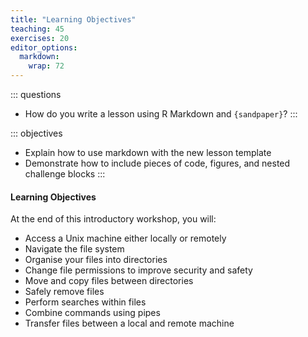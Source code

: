 ```yaml
---
title: "Learning Objectives"
teaching: 45
exercises: 20
editor_options: 
  markdown: 
    wrap: 72
---
```


::: questions
-   How do you write a lesson using R Markdown and `{sandpaper}`?
:::


::: objectives
-   Explain how to use markdown with the new lesson template
-   Demonstrate how to include pieces of code, figures, and nested challenge blocks
:::

#### Learning Objectives

At the end of this introductory workshop, you will:

-   Access a Unix machine either locally or remotely
-   Navigate the file system
-   Organise your files into directories
-   Change file permissions to improve security and safety
-   Move and copy files between directories
-   Safely remove files
-   Perform searches within files
-   Combine commands using pipes
-   Transfer files between a local and remote machine
